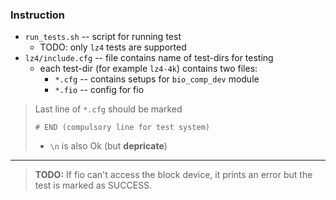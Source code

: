 
### Instruction
* `run_tests.sh` -- script for running test 
    * TODO: only `lz4` tests are supported
* `lz4/include.cfg` -- file contains name of test-dirs for testing
    * each test-dir (for example `lz4-4k`) contains two files:
        * `*.cfg` -- contains setups for `bio_comp_dev` module
        * `*.fio` -- config for fio

> Last line of `*.cfg` should be marked
> 
>```
># END (compulsory line for test system)
>```
> * `\n` is also Ok (but **depricate**)
---
>**TODO:** If fio can't access the block device, it prints an error but the test is marked as SUCCESS.